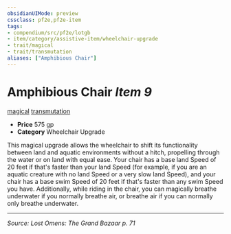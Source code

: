 ```yaml
---
obsidianUIMode: preview
cssclass: pf2e,pf2e-item
tags:
- compendium/src/pf2e/lotgb
- item/category/assistive-item/wheelchair-upgrade
- trait/magical
- trait/transmutation
aliases: ["Amphibious Chair"]
---
```

# Amphibious Chair *Item 9*  
[magical](rules/traits/magical.md "Magical Item Trait")  [transmutation](rules/traits/transmutation.md "Transmutation School Trait")  

- **Price** 575 gp
- **Category** Wheelchair Upgrade

This magical upgrade allows the wheelchair to shift its functionality between land and aquatic environments without a hitch, propelling through the water or on land with equal ease. Your chair has a base land Speed of 20 feet if that's faster than your land Speed (for example, if you are an aquatic creature with no land Speed or a very slow land Speed), and your chair has a base swim Speed of 20 feet if that's faster than any swim Speed you have. Additionally, while riding in the chair, you can magically breathe underwater if you normally breathe air, or breathe air if you can normally only breathe underwater.


---
*Source: Lost Omens: The Grand Bazaar p. 71*